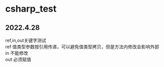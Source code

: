 # csharp_test
2022.4.28
---------
ref,in,out关键字测试  
ref 值类型参数按引用传递，可以避免值类型拷贝，但是方法内修改会影响外部  
in  不能修改  
out 必须赋值